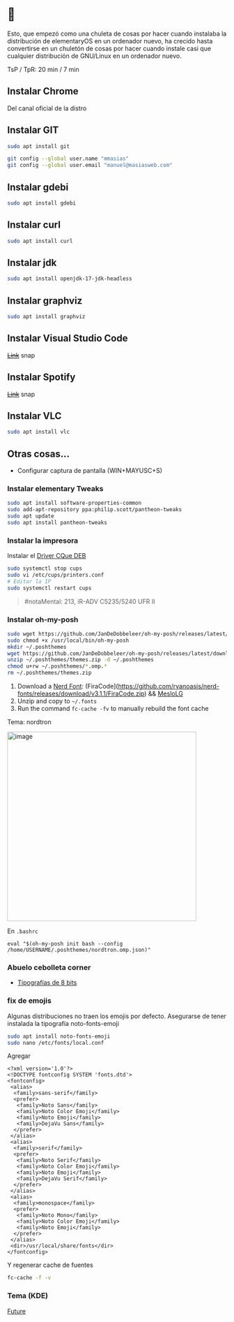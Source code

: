 # :robot:

Esto, que empezó como una chuleta de cosas por hacer cuando instalaba la distribución de elementaryOS en un ordenador nuevo, ha crecido hasta convertirse en un chuletón de cosas por hacer cuando instale casi que cualquier distribución de GNU/Linux en un ordenador nuevo.

TsP / TpR: 20 min / 7 min

## Instalar Chrome

Del canal oficial de la distro 

## Instalar GIT

```bash
sudo apt install git

git config --global user.name "mmasias"
git config --global user.email "manuel@masiasweb.com"

```

## Instalar gdebi

```bash
sudo apt install gdebi
```

## Instalar curl

```bash
sudo apt install curl
```

## Instalar jdk

```bash
sudo apt install openjdk-17-jdk-headless
```

## Instalar graphviz

```bash
sudo apt install graphviz
```

## Instalar Visual Studio Code

~~[Link](https://code.visualstudio.com/)~~ snap

## Instalar Spotify

~~[Link](https://www.spotify.com/es/download/linux/)~~ snap

## Instalar VLC

```bash
sudo apt install vlc
```

## Otras cosas...

* Configurar captura de pantalla (WIN+MAYUSC+S)

### Instalar elementary Tweaks

```bash
sudo apt install software-properties-common
sudo add-apt-repository ppa:philip.scott/pantheon-tweaks
sudo apt update
sudo apt install pantheon-tweaks
```

### Instalar la impresora

Instalar el [Driver CQue DEB](https://www.canon.es/support/products/imagerunner/imagerunner-advance-c5235i.html?type=drivers&driverdetailid=tcm:86-1894069&os=linux%20%2864-bit%29&language=es)

```bash
sudo systemctl stop cups
sudo vi /etc/cups/printers.conf
# Editar la IP
sudo systemctl restart cups
```

> #notaMental: 213, iR-ADV C5235/5240 UFR II


### Instalar oh-my-posh

```bash
sudo wget https://github.com/JanDeDobbeleer/oh-my-posh/releases/latest/download/posh-linux-amd64 -O /usr/local/bin/oh-my-posh
sudo chmod +x /usr/local/bin/oh-my-posh
mkdir ~/.poshthemes
wget https://github.com/JanDeDobbeleer/oh-my-posh/releases/latest/download/themes.zip -O ~/.poshthemes/themes.zip
unzip ~/.poshthemes/themes.zip -d ~/.poshthemes
chmod u+rw ~/.poshthemes/*.omp.*
rm ~/.poshthemes/themes.zip
```

1. Download a [Nerd Font](http://nerdfonts.com/): (FiraCode](https://github.com/ryanoasis/nerd-fonts/releases/download/v3.1.1/FiraCode.zip) && [MesloLG](https://github.com/ryanoasis/nerd-fonts/releases/download/v3.1.1/Meslo.zip)
1. Unzip and copy to ```~/.fonts```
1. Run the command ```fc-cache -fv``` to manually rebuild the font cache

Tema: nordtron

<img width="434" alt="image" src="https://user-images.githubusercontent.com/8528047/215170894-5f288539-7a31-45c2-b4fb-bd557a14e3b5.png">

En ```.bashrc```
```
eval "$(oh-my-posh init bash --config /home/USERNAME/.poshthemes/nordtron.omp.json)"
```

### Abuelo cebolleta corner

- [Tipografías de 8 bits](https://damieng.com/blog/2011/02/20/typography-in-8-bits-system-fonts/)

### fix de emojis

Algunas distribuciones no traen los emojis por defecto. Asegurarse de tener instalada la tipografía noto-fonts-emoji 

```bash
sudo apt install noto-fonts-emoji
sudo nano /etc/fonts/local.conf
```

Agregar

```
<?xml version='1.0'?>
<!DOCTYPE fontconfig SYSTEM 'fonts.dtd'>
<fontconfig>
 <alias>
  <family>sans-serif</family>
  <prefer>
   <family>Noto Sans</family>
   <family>Noto Color Emoji</family>
   <family>Noto Emoji</family>
   <family>DejaVu Sans</family>
  </prefer>
 </alias>
 <alias>
  <family>serif</family>
  <prefer>
   <family>Noto Serif</family>
   <family>Noto Color Emoji</family>
   <family>Noto Emoji</family>
   <family>DejaVu Serif</family>
  </prefer>
 </alias>
 <alias>
  <family>monospace</family>
  <prefer>
   <family>Noto Mono</family>
   <family>Noto Color Emoji</family>
   <family>Noto Emoji</family>
  </prefer>
 </alias>
 <dir>/usr/local/share/fonts</dir>
</fontconfig>
```

Y regenerar cache de fuentes

```bash
fc-cache -f -v
```

### Tema (KDE)

[Future](https://store.kde.org/p/1491484)

